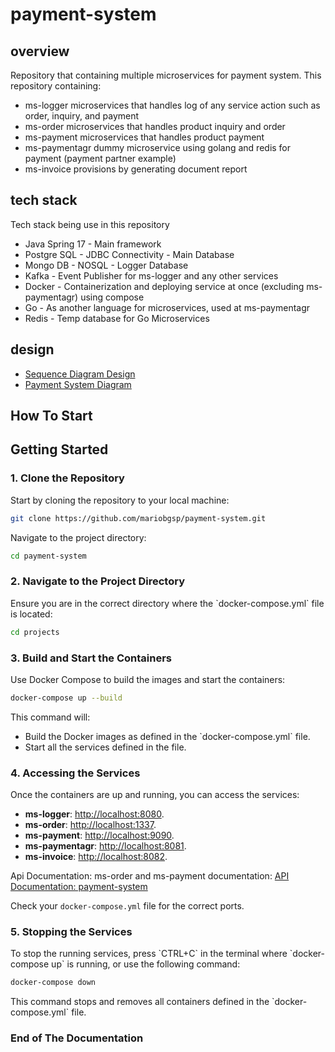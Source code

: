 # payment-system

## overview
Repository that containing multiple microservices for payment system. This repository containing:
* ms-logger microservices that handles log of any service action such as order, inquiry, and payment
* ms-order microservices that handles product inquiry and order
* ms-payment microservices that handles product payment
* ms-paymentagr dummy microservice using golang and redis for payment (payment partner example)
* ms-invoice provisions by generating document report

## tech stack
Tech stack being use in this repository
* Java Spring 17 - Main framework
* Postgre SQL - JDBC Connectivity - Main Database
* Mongo DB - NOSQL - Logger Database
* Kafka - Event Publisher for ms-logger and any other services
* Docker - Containerization and deploying service at once (excluding ms-paymentagr) using compose
* Go - As another language for microservices, used at ms-paymentagr
* Redis - Temp database for Go Microservices

## design
* [Sequence Diagram Design](https://github.com/mariobgsp/ms-java/blob/master/payment-system-sequence-diagram.png "Sequence Diagram Design")
* [Payment System Diagram](payment-system-sequence-diagram "Payment System Diagram")

## How To Start

## Getting Started

### 1. Clone the Repository

Start by cloning the repository to your local machine:

```bash
git clone https://github.com/mariobgsp/payment-system.git
```

Navigate to the project directory:

```bash
cd payment-system
```

### 2. Navigate to the Project Directory

Ensure you are in the correct directory where the \`docker-compose.yml\` file is located:

```bash
cd projects
```

### 3. Build and Start the Containers

Use Docker Compose to build the images and start the containers:

```bash
docker-compose up --build
```

This command will:

- Build the Docker images as defined in the \`docker-compose.yml\` file.
- Start all the services defined in the file.

### 4. Accessing the Services

Once the containers are up and running, you can access the services:

- **ms-logger**: [http://localhost:8080](http://localhost:8080).
- **ms-order**: [http://localhost:1337](http://localhost:1337).
- **ms-payment**: [http://localhost:9090](http://localhost:9090).
- **ms-paymentagr**: [http://localhost:8081](http://localhost:8081).
- **ms-invoice**: [http://localhost:8082](http://localhost:8082).

Api Documentation:
ms-order and ms-payment documentation: [API Documentation: payment-system](https://www.notion.so/mariobgsp/API-Documentation-payment-sistem-d422ba229b184210af6b865ec8991ffd?pvs=4 "API Documentation: payment-system")

Check your `docker-compose.yml` file for the correct ports.

### 5. Stopping the Services

To stop the running services, press \`CTRL+C\` in the terminal where \`docker-compose up\` is running, or use the following command:

```bash
docker-compose down
```

This command stops and removes all containers defined in the \`docker-compose.yml\` file.

### End of The Documentation
